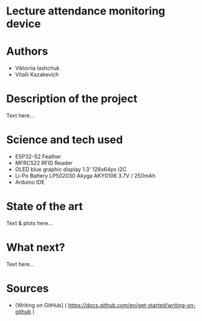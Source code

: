# Lecture attendance monitoring device

# Authors 
- Viktoriia Iashchuk
- Vitalii Kazakevich

# Description of the project 
Text here... 

# Science and tech used 
- ESP32-S2 Feather
- MFRC522 RFID Reader
- OLED blue graphic display 1.3' 128x64px I2C
- Li-Po Battery LP502030 Akyga AKY0106 3.7V / 250mAh
- Arduino IDE

# State of the art 
Text & plots here... 

# What next?
Text here... 

# Sources 
- [Writing on GitHub] ( https://docs.github.com/en/get-started/writing-on-github ) 
